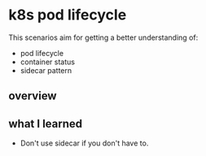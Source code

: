 # k8s pod lifecycle

This scenarios aim for getting a better understanding of:

- pod lifecycle
- container status
- sidecar pattern

## overview

## what I learned

- Don't use sidecar if you don't have to.
